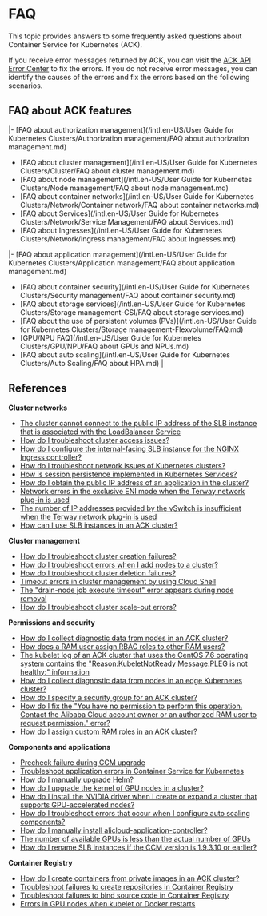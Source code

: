 # FAQ

This topic provides answers to some frequently asked questions about Container Service for Kubernetes \(ACK\).

If you receive error messages returned by ACK, you can visit the [ACK API Error Center](https://error-center.aliyun.com/status/product/Cos?spm=5176.10421674.home.7.7e36ebed2QyP5P) to fix the errors. If you do not receive error messages, you can identify the causes of the errors and fix the errors based on the following scenarios.

## FAQ about ACK features

|-   [FAQ about authorization management](/intl.en-US/User Guide for Kubernetes Clusters/Authorization management/FAQ about authorization management.md)
-   [FAQ about cluster management](/intl.en-US/User Guide for Kubernetes Clusters/Cluster/FAQ about cluster management.md)
-   [FAQ about node management](/intl.en-US/User Guide for Kubernetes Clusters/Node management/FAQ about node management.md)
-   [FAQ about container networks](/intl.en-US/User Guide for Kubernetes Clusters/Network/Container network/FAQ about container networks.md)
-   [FAQ about Services](/intl.en-US/User Guide for Kubernetes Clusters/Network/Service Management/FAQ about Services.md)
-   [FAQ about Ingresses](/intl.en-US/User Guide for Kubernetes Clusters/Network/Ingress management/FAQ about Ingresses.md)

|-   [FAQ about application management](/intl.en-US/User Guide for Kubernetes Clusters/Application management/FAQ about application management.md)
-   [FAQ about container security](/intl.en-US/User Guide for Kubernetes Clusters/Security management/FAQ about container security.md)
-   [FAQ about storage services](/intl.en-US/User Guide for Kubernetes Clusters/Storage management-CSI/FAQ about storage services.md)
-   [FAQ about the use of persistent volumes \(PVs\)](/intl.en-US/User Guide for Kubernetes Clusters/Storage management-Flexvolume/FAQ.md)
-   [GPU/NPU FAQ](/intl.en-US/User Guide for Kubernetes Clusters/GPU/NPU/FAQ about GPUs and NPUs.md)
-   [FAQ about auto scaling](/intl.en-US/User Guide for Kubernetes Clusters/Auto Scaling/FAQ about HPA.md) |

## References

**Cluster networks**

-   [The cluster cannot connect to the public IP address of the SLB instance that is associated with the LoadBalancer Service](~~171437~~)
-   [How do I troubleshoot cluster access issues?](~~149275~~)
-   [How do I configure the internal-facing SLB instance for the NGINX Ingress controller?](~~142097~~)
-   [How do I troubleshoot network issues of Kubernetes clusters?](~~142373~~)
-   [How is session persistence implemented in Kubernetes Services?](~~149276~~)
-   [How do I obtain the public IP address of an application in the cluster?](~~142274~~)
-   [Network errors in the exclusive ENI mode when the Terway network plug-in is used](~~147426~~)
-   [The number of IP addresses provided by the vSwitch is insufficient when the Terway network plug-in is used](~~189784~~)
-   [How can I use SLB instances in an ACK cluster?](~~141866~~)

**Cluster management**

-   [How do I troubleshoot cluster creation failures?](~~86762~~)
-   [How do I troubleshoot errors when I add nodes to a cluster?](~~170722~~)
-   [How do I troubleshoot cluster deletion failures?](~~86763~~)
-   [Timeout errors in cluster management by using Cloud Shell](~~141857~~)
-   [The "drain-node job execute timeout" error appears during node removal](~~190626~~)
-   [How do I troubleshoot cluster scale-out errors?](~~178936~~)

**Permissions and security**

-   [How do I collect diagnostic data from nodes in an ACK cluster?](~~86761~~)
-   [How does a RAM user assign RBAC roles to other RAM users?](~~119035~~)
-   [The kubelet log of an ACK cluster that uses the CentOS 7.6 operating system contains the "Reason:KubeletNotReady Message:PLEG is not healthy:" information](~~178340~~)
-   [How do I collect diagnostic data from nodes in an edge Kubernetes cluster?](~~149335~~)
-   [How do I specify a security group for an ACK cluster?](~~113498~~)
-   [How do I fix the "You have no permission to perform this operation. Contact the Alibaba Cloud account owner or an authorized RAM user to request permission." error?](~~142276~~)
-   [How do I assign custom RAM roles in an ACK cluster?](~~113536~~)

**Components and applications**

-   [Precheck failure during CCM upgrade](~~164988~~)
-   [Troubleshoot application errors in Container Service for Kubernetes](~~211618~~)
-   [How do I manually upgrade Helm?](~~87014~~)
-   [How do I upgrade the kernel of GPU nodes in a cluster?](~~123756~~)
-   [How do I install the NVIDIA driver when I create or expand a cluster that supports GPU-accelerated nodes?](~~147961~~)
-   [How do I troubleshoot errors that occur when I configure auto scaling components?](~~147427~~)
-   [How do I manually install alicloud-application-controller?](~~87156~~)
-   [The number of available GPUs is less than the actual number of GPUs](~~144735~~)
-   [How do I rename SLB instances if the CCM version is 1.9.3.10 or earlier?](~~114446~~)

**Container Registry**

-   [How do I create containers from private images in an ACK cluster?](~~86562~~)
-   [Troubleshoot failures to create repositories in Container Registry](~~186529~~)
-   [Troubleshoot failures to bind source code in Container Registry](~~185631~~)
-   [Errors in GPU nodes when kubelet or Docker restarts](~~123771~~)

